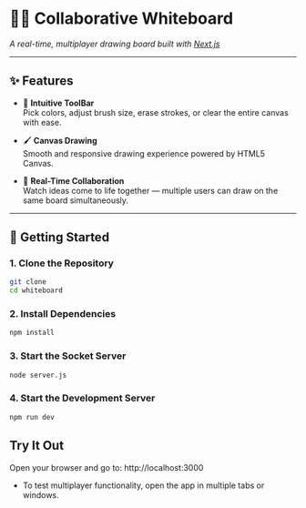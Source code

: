 # 🧑‍🎨 Collaborative Whiteboard  
_A real-time, multiplayer drawing board built with [Next.js](https://nextjs.org)_

---

## ✨ Features

- 🎨 **Intuitive ToolBar**  
  Pick colors, adjust brush size, erase strokes, or clear the entire canvas with ease.

- 🖌️ **Canvas Drawing**  
  Smooth and responsive drawing experience powered by HTML5 Canvas.

- 🤝 **Real-Time Collaboration**  
  Watch ideas come to life together — multiple users can draw on the same board simultaneously.

---

## 🚀 Getting Started

### 1. Clone the Repository

```bash
git clone
cd whiteboard
```
 
### 2. Install Dependencies
```bash
npm install
```
### 3. Start the Socket Server
```bash
node server.js
```

### 4. Start the Development Server
```bash
npm run dev
```
## Try It Out
Open your browser and go to:
http://localhost:3000
- To test multiplayer functionality, open the app in multiple tabs or windows.
